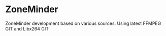 ZoneMinder
==========

ZoneMinder development based on various sources. Using latest FFMPEG GIT and Libx264 GIT